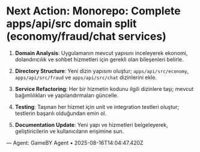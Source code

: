 # Next Action: Monorepo: Complete apps/api/src domain split (economy/fraud/chat services)

1. **Domain Analysis**: Uygulamanın mevcut yapısını inceleyerek ekonomi, dolandırıcılık ve sohbet hizmetleri için gerekli olan bileşenleri belirle.

2. **Directory Structure**: Yeni dizin yapısını oluştur; `apps/api/src/economy`, `apps/api/src/fraud` ve `apps/api/src/chat` dizinlerini ekle.

3. **Service Refactoring**: Her bir hizmetin kodunu ilgili dizinlere taşı; mevcut bağımlılıkları ve yapılandırmaları güncelle.

4. **Testing**: Taşınan her hizmet için unit ve integration testleri oluştur; testlerin başarılı olduğundan emin ol.

5. **Documentation Update**: Yeni yapı ve hizmetleri belgeleyerek, geliştiricilerin ve kullanıcıların erişimine sun.

— Agent: GameBY Agent • 2025-08-16T14:04:47.420Z
